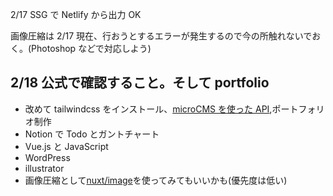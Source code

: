 2/17 SSG で Netlify から出力 OK

画像圧縮は 2/17 現在、行おうとするエラーが発生するので今の所触れないでおく。(Photoshop などで対応しよう)

## 2/18 公式で確認すること。そして portfolio

- 改めて tailwindcss をインストール、[microCMS を使った API](https://blog.microcms.io/microcms-nuxt-jamstack-blog/),ポートフォリオ制作
- Notion で Todo とガントチャート
- Vue.js と JavaScript
- WordPress
- illustrator
- 画像圧縮として[nuxt/image](https://image.nuxtjs.org/getting-started/installation)を使ってみてもいいかも(優先度は低い)
